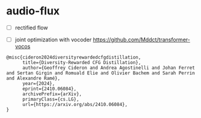# audio-flux
- [ ] rectified flow
- [ ] joint optimization with vocoder https://github.com/Mddct/transformer-vocos


```
@misc{cideron2024diversityrewardedcfgdistillation,
      title={Diversity-Rewarded CFG Distillation}, 
      author={Geoffrey Cideron and Andrea Agostinelli and Johan Ferret and Sertan Girgin and Romuald Elie and Olivier Bachem and Sarah Perrin and Alexandre Ramé},
      year={2024},
      eprint={2410.06084},
      archivePrefix={arXiv},
      primaryClass={cs.LG},
      url={https://arxiv.org/abs/2410.06084}, 
}
```
